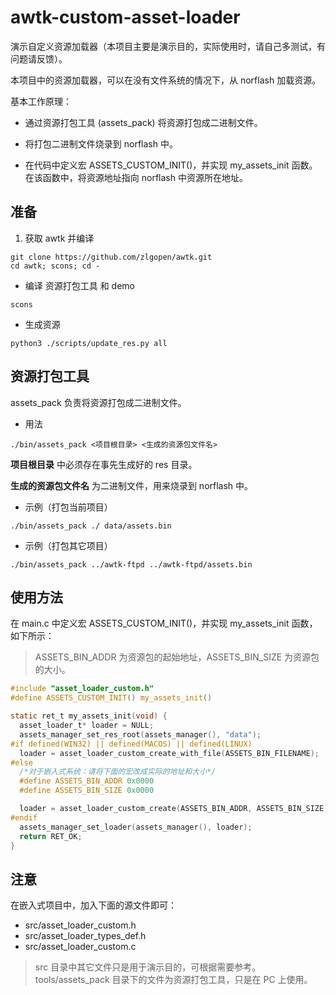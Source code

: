 # awtk-custom-asset-loader 

演示自定义资源加载器（本项目主要是演示目的，实际使用时，请自己多测试，有问题请反馈）。

本项目中的资源加载器，可以在没有文件系统的情况下，从 norflash 加载资源。

基本工作原理：

* 通过资源打包工具 (assets_pack) 将资源打包成二进制文件。

* 将打包二进制文件烧录到 norflash 中。

* 在代码中定义宏 ASSETS\_CUSTOM\_INIT()，并实现 my\_assets\_init 函数。在该函数中，将资源地址指向 norflash 中资源所在地址。

## 准备

1. 获取 awtk 并编译

```
git clone https://github.com/zlgopen/awtk.git
cd awtk; scons; cd -
```

* 编译 资源打包工具 和 demo

```
scons
```

* 生成资源

```
python3 ./scripts/update_res.py all
```

## 资源打包工具

assets_pack 负责将资源打包成二进制文件。

* 用法

```
./bin/assets_pack <项目根目录> <生成的资源包文件名>
```

**项目根目录** 中必须存在事先生成好的 res 目录。

**生成的资源包文件名** 为二进制文件，用来烧录到 norflash 中。

* 示例（打包当前项目）

```
./bin/assets_pack ./ data/assets.bin
```

* 示例（打包其它项目）

```
./bin/assets_pack ../awtk-ftpd ../awtk-ftpd/assets.bin
```

## 使用方法

在 main.c 中定义宏 ASSETS\_CUSTOM\_INIT()，并实现 my\_assets\_init 函数，如下所示：

> ASSETS_BIN_ADDR 为资源包的起始地址，ASSETS_BIN_SIZE 为资源包的大小。

```c
#include "asset_loader_custom.h"
#define ASSETS_CUSTOM_INIT() my_assets_init()

static ret_t my_assets_init(void) {
  asset_loader_t* loader = NULL;
  assets_manager_set_res_root(assets_manager(), "data");
#if defined(WIN32) || defined(MACOS) || defined(LINUX)
  loader = asset_loader_custom_create_with_file(ASSETS_BIN_FILENAME);
#else
  /*对于嵌入式系统：请将下面的宏改成实际的地址和大小*/
  #define ASSETS_BIN_ADDR 0x0000
  #define ASSETS_BIN_SIZE 0x0000

  loader = asset_loader_custom_create(ASSETS_BIN_ADDR, ASSETS_BIN_SIZE);
#endif
  assets_manager_set_loader(assets_manager(), loader);
  return RET_OK;
}
```

## 注意

在嵌入式项目中，加入下面的源文件即可：

* src/asset_loader_custom.h
* src/asset_loader_types_def.h
* src/asset_loader_custom.c      

> src 目录中其它文件只是用于演示目的，可根据需要参考。 tools/assets_pack 目录下的文件为资源打包工具，只是在 PC 上使用。